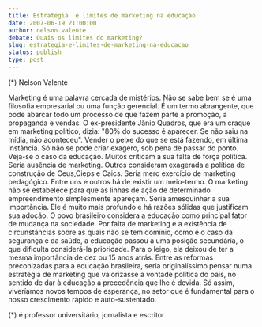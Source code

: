 ```yaml
---
title: Estratégia  e limites de marketing na educação
date: 2007-06-19 21:00:00
author: nelson.valente
debate: Quais os limites do marketing?
slug: estrategia-e-limites-de-marketing-na-educacao
status: publish 
type: post
---
```


(\*) Nelson Valente  

 Marketing é uma palavra cercada de mistérios. Não se sabe bem se é uma filosofia empresarial ou uma função gerencial. É um termo abrangente, que pode abarcar todo um processo de que fazem parte a promoção, a propaganda e vendas. O ex-presidente Jânio Quadros, que era um craque em marketing político, dizia: "80% do sucesso é aparecer. Se não saiu na mídia, não aconteceu". Vender o peixe do que se está fazendo, em última instância. Só não se pode criar exagero, sob pena de passar do ponto. Veja-se o caso da educação. Muitos criticam a sua falta de força política. Seria ausência de marketing. Outros consideram exagerada a política de construção de Ceus,Cieps e Caics. Seria mero exercício de marketing pedagógico. Entre uns e outros há de existir um meio-termo. O marketing não se estabelece para que as linhas de ação de determinado empreendimento simplesmente apareçam. Seria amesquinhar a sua importância. Ele é muito mais profundo e há razões sólidas que justificam sua adoção. O povo brasileiro considera a educação como principal fator de mudança na sociedade. Por falta de marketing e a existência de circunstâncias sobre as quais não se tem domínio, como é o caso da segurança e da saúde, a educação passou a uma posição secundária, o que dificulta considerá-la prioridade. Para o leigo, ela deixou de ter a mesma importância de dez ou 15 anos atrás. Entre as reformas preconizadas para a educação brasileira, seria originalíssimo pensar numa estratégia de marketing que valorizasse a vontade política do país, no sentido de dar à educação a precedência que lhe é devida. Só assim, viveríamos novos tempos de esperança, no setor que é fundamental para o nosso crescimento rápido e auto-sustentado.  

 (\*) é professor universitário, jornalista e escritor
